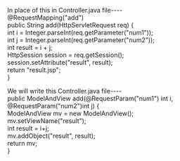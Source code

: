 In place of this in Controller.java file---- <br>
@RequestMapping("add") <br>
public String add(HttpServletRequest req) { <br>
    int i = Integer.parseInt(req.getParameter("num1")); <br>
    int j = Integer.parseInt(req.getParameter("num2")); <br>
    int result = i + j; <br>
    HttpSession session = req.getSession(); <br>
    session.setAttribute("result", result); <br>
    return "result.jsp"; <br>
} <br>

We will write this Controller.java file---- <br>
public ModelAndView add(@RequestParam("num1") int i, @RequestParam("num2")int j) { <br>
		ModelAndView mv = new ModelAndView(); <br>
		mv.setViewName("result"); <br>
		int result = i+j; <br>
		mv.addObject("result", result); <br>
		return mv; <br>
	}
